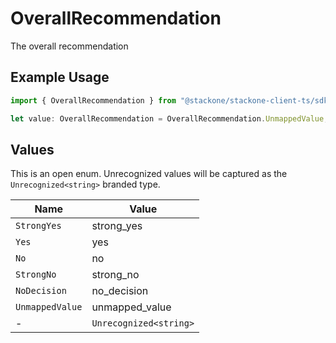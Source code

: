 # OverallRecommendation

The overall recommendation

## Example Usage

```typescript
import { OverallRecommendation } from "@stackone/stackone-client-ts/sdk/models/shared";

let value: OverallRecommendation = OverallRecommendation.UnmappedValue;
```

## Values

This is an open enum. Unrecognized values will be captured as the `Unrecognized<string>` branded type.

| Name                   | Value                  |
| ---------------------- | ---------------------- |
| `StrongYes`            | strong_yes             |
| `Yes`                  | yes                    |
| `No`                   | no                     |
| `StrongNo`             | strong_no              |
| `NoDecision`           | no_decision            |
| `UnmappedValue`        | unmapped_value         |
| -                      | `Unrecognized<string>` |